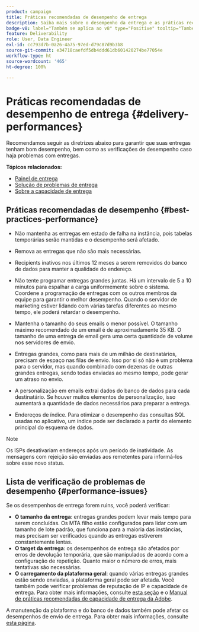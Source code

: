 ```yaml
---
product: campaign
title: Práticas recomendadas de desempenho de entrega
description: Saiba mais sobre o desempenho da entrega e as práticas recomendadas
badge-v8: label="Também se aplica ao v8" type="Positive" tooltip="Também se aplica ao Campaign v8"
feature: Deliverability
role: User, Data Engineer
exl-id: cc793d7b-0a26-4a75-97ed-d79c87d9b3b8
source-git-commit: e34718caefdf5db4ddd61db601420274be77054e
workflow-type: ht
source-wordcount: '465'
ht-degree: 100%

---
```


# Práticas recomendadas de desempenho de entrega {#delivery-performances}

Recomendamos seguir as diretrizes abaixo para garantir que suas entregas tenham bom desempenho, bem como as verificações de desempenho caso haja problemas com entregas.

**Tópicos relacionados:**

* [Painel de entrega](delivery-dashboard.md)
* [Solução de problemas de entrega](delivery-troubleshooting.md)
* [Sobre a capacidade de entrega](about-deliverability.md)

## Práticas recomendadas de desempenho {#best-practices-performance}

* Não mantenha as entregas em estado de falha na instância, pois tabelas temporárias serão mantidas e o desempenho será afetado.

* Remova as entregas que não são mais necessárias.

* Recipients inativos nos últimos 12 meses a serem removidos do banco de dados para manter a qualidade do endereço.

* Não tente programar entregas grandes juntas. Há um intervalo de 5 a 10 minutos para espalhar a carga uniformemente sobre o sistema. Coordene a programação de entregas com os outros membros da equipe para garantir o melhor desempenho. Quando o servidor de marketing estiver lidando com várias tarefas diferentes ao mesmo tempo, ele poderá retardar o desempenho.

* Mantenha o tamanho do seus emails o menor possível. O tamanho máximo recomendado de um email é de aproximadamente 35 KB. O tamanho de uma entrega de email gera uma certa quantidade de volume nos servidores de envio.

* Entregas grandes, como para mais de um milhão de destinatários, precisam de espaço nas filas de envio. Isso por si só não é um problema para o servidor, mas quando combinado com dezenas de outras grandes entregas, sendo todas enviadas ao mesmo tempo, pode gerar um atraso no envio.

* A personalização em emails extrai dados do banco de dados para cada destinatário. Se houver muitos elementos de personalização, isso aumentará a quantidade de dados necessários para preparar a entrega.

* Endereços de índice. Para otimizar o desempenho das consultas SQL usadas no aplicativo, um índice pode ser declarado a partir do elemento principal do esquema de dados.

>[!NOTE]
>
>Os ISPs desativariam endereços após um período de inatividade. As mensagens com rejeição são enviadas aos remetentes para informá-los sobre esse novo status.

## Lista de verificação de problemas de desempenho {#performance-issues}

Se os desempenhos de entrega forem ruins, você poderá verificar:

* **O tamanho da entrega**: entregas grandes podem levar mais tempo para serem concluídas. Os MTA filho estão configurados para lidar com um tamanho de lote padrão, que funciona para a maioria das instâncias, mas precisam ser verificados quando as entregas estiverem constantemente lentas.
* **O target da entrega**: os desempenhos de entrega são afetados por erros de devolução temporária, que são manipulados de acordo com a configuração de repetição. Quanto maior o número de erros, mais tentativas são necessárias.
* **O carregamento da plataforma geral**: quando várias entregas grandes estão sendo enviadas, a plataforma geral pode ser afetada. Você também pode verificar problemas de reputação de IP e capacidade de entrega. Para obter mais informações, consulte [esta seção](about-deliverability.md) e o [Manual de práticas recomendadas de capacidade de entrega da Adobe](https://experienceleague.adobe.com/docs/deliverability-learn/deliverability-best-practice-guide/introduction.html?lang=pt-BR).

A manutenção da plataforma e do banco de dados também pode afetar os desempenhos de envio de entrega. Para obter mais informações, consulte [esta página](../../production/using/database-performances.md).

